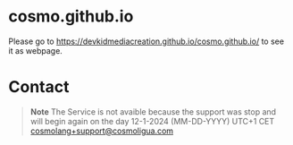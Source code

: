 # cosmo.github.io
Please go to https://devkidmediacreation.github.io/cosmo.github.io/ to see it as webpage.

# Contact
> **Note** The Service is not avaible because the support was stop and will begin again on the day 12-1-2024 (MM-DD-YYYY) UTC+1 CET
cosmolang+support@cosmoligua.com
